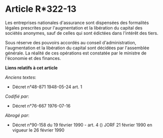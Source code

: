# Article R*322-13

Les entreprises nationales d'assurance sont dispensées des formalités légales prescrites pour l'augmentation et la libération
du capital des sociétés anonymes, sauf de celles qui sont édictées dans l'intérêt des tiers.

Sous réserve des pouvoirs accordés au conseil d'administration, l'augmentation et la libération du capital sont décidées par
l'assemblée générale. La réalité de ces opérations est constatée par le ministre de l'économie et des finances.

**Liens relatifs à cet article**

_Anciens textes_:

  - Décret n°48-871 1948-05-24 art. 1

_Codifié par_:

  - Décret n°76-667 1976-07-16

_Abrogé par_:

  - Décret n°90-158 du 19 février 1990 - art. 4 () JORF 21 février 1990 en vigueur le 26 février 1990
